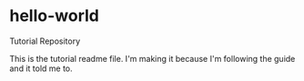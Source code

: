 # hello-world
Tutorial Repository

This is the tutorial readme file. I'm making it because I'm following the guide and it told me to. 
